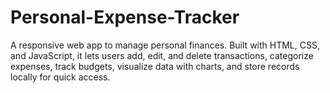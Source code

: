 # Personal-Expense-Tracker
A responsive web app to manage personal finances. Built with HTML, CSS, and JavaScript, it lets users add, edit, and delete transactions, categorize expenses, track budgets, visualize data with charts, and store records locally for quick access.

